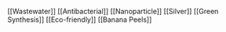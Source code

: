 [[Wastewater]]
[[Antibacterial]]
[[Nanoparticle]]
[[Silver]]
[[Green Synthesis]]
[[Eco-friendly]]
[[Banana Peels]]
